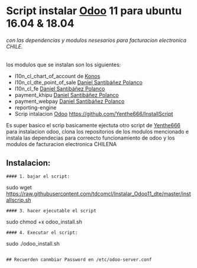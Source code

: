 # Script instalar [Odoo](https://www.odoo.com "Odoo's Homepage") 11 para ubuntu 16.04 & 18.04
###### con las dependencias y modulos nesesarios para facturacion electronica CHILE.

los modulos que se instalan son los siguientes:
* l10n_cl_chart_of_account de  [Konos](https://github.com/KonosCL)
* l10n_cl_dte_point_of_sale [Daniel Santibáñez Polanco](https://gitlab.com/dansanti)
* l10n_cl_fe [Daniel Santibáñez Polanco](https://gitlab.com/dansanti)
* payment_khipu [Daniel Santibáñez Polanco](https://gitlab.com/dansanti)
* payment_webpay [Daniel Santibáñez Polanco](https://gitlab.com/dansanti)
* reporting-engine
* Scrip intalacion [Odoo](https://www.odoo.com "Odoo's Homepage") https://github.com/Yenthe666/InstallScript

Es super basico el scrip basicamente ejectuta otro script de [Yenthe666](https://github.com/Yenthe666/InstallScript) para instalacion odoo, clona los repositorios de los modulos mencionado e instala las dependecias para correecto funcionamiento de odoo y los modulos de facturacion electronica CHILENA

## Instalacion:
```
#### 1. bajar el script:
```
sudo wget https://raw.githubusercontent.com/tdcomcl/Instalar_Odoo11_dte/master/installscrip.sh
```
#### 3. hacer ejecutable el script
```
sudo chmod +x odoo_install.sh
```
#### 4. Executar el script:
```
sudo ./odoo_install.sh
```

## Recuerden canmbiar Password en /etc/odoo-server.conf

